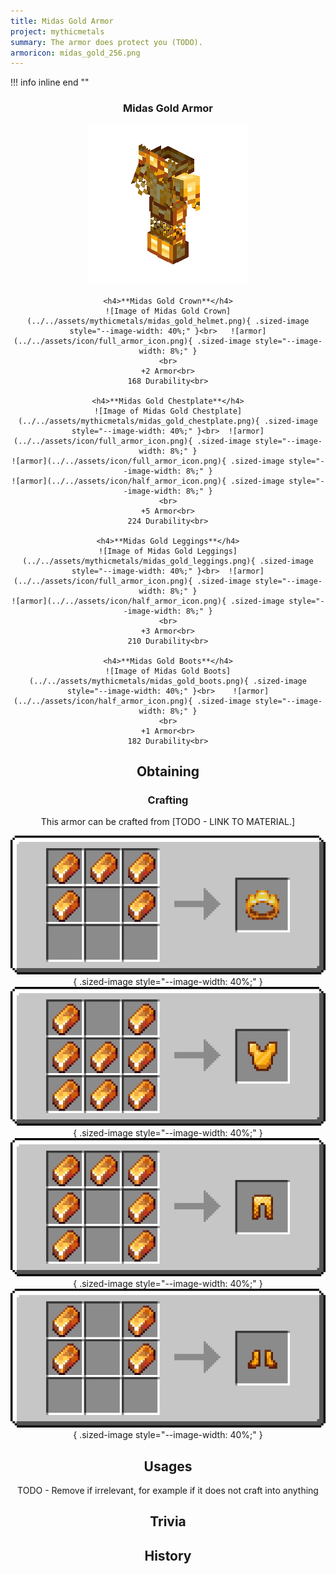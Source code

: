 ```yaml
---
title: Midas Gold Armor
project: mythicmetals
summary: The armor does protect you (TODO).
armoricon: midas_gold_256.png
---
```


!!! info inline end ""
    <center class=tooltip>
    <h3>**Midas Gold Armor**</h3>
    ![WRITE ALT TEXT HERE](../../assets/armor-models/256/midas_gold_256.png)<br>

	<h4>**Midas Gold Crown**</h4>
	![Image of Midas Gold Crown](../../assets/mythicmetals/midas_gold_helmet.png){ .sized-image style="--image-width: 40%;" }<br>	![armor](../../assets/icon/full_armor_icon.png){ .sized-image style="--image-width: 8%;" }
	<br>
	+2 Armor<br>
	168 Durability<br>

	<h4>**Midas Gold Chestplate**</h4>
	![Image of Midas Gold Chestplate](../../assets/mythicmetals/midas_gold_chestplate.png){ .sized-image style="--image-width: 40%;" }<br>	![armor](../../assets/icon/full_armor_icon.png){ .sized-image style="--image-width: 8%;" }
	![armor](../../assets/icon/full_armor_icon.png){ .sized-image style="--image-width: 8%;" }
	![armor](../../assets/icon/half_armor_icon.png){ .sized-image style="--image-width: 8%;" }
	<br>
	+5 Armor<br>
	224 Durability<br>

	<h4>**Midas Gold Leggings**</h4>
	![Image of Midas Gold Leggings](../../assets/mythicmetals/midas_gold_leggings.png){ .sized-image style="--image-width: 40%;" }<br>	![armor](../../assets/icon/full_armor_icon.png){ .sized-image style="--image-width: 8%;" }
	![armor](../../assets/icon/half_armor_icon.png){ .sized-image style="--image-width: 8%;" }
	<br>
	+3 Armor<br>
	210 Durability<br>

	<h4>**Midas Gold Boots**</h4>
	![Image of Midas Gold Boots](../../assets/mythicmetals/midas_gold_boots.png){ .sized-image style="--image-width: 40%;" }<br>	![armor](../../assets/icon/half_armor_icon.png){ .sized-image style="--image-width: 8%;" }
	<br>
	+1 Armor<br>
	182 Durability<br>


## Obtaining

### Crafting

This armor can be crafted from [TODO - LINK TO MATERIAL.]

![Image of the recipe for Midas Gold Helmet](../../assets/mythicmetals/recipes/armor/midas_gold_helmet.png){ .sized-image style="--image-width: 40%;" }
![Image of the recipe for Midas Gold Chestplate](../../assets/mythicmetals/recipes/armor/midas_gold_chestplate.png){ .sized-image style="--image-width: 40%;" }
![Image of the recipe for Midas Gold Leggings](../../assets/mythicmetals/recipes/armor/midas_gold_leggings.png){ .sized-image style="--image-width: 40%;" }
![Image of the recipe for Midas Gold Boots](../../assets/mythicmetals/recipes/armor/midas_gold_boots.png){ .sized-image style="--image-width: 40%;" }

## Usages

TODO - Remove if irrelevant, for example if it does not craft into anything

## Trivia

## History

